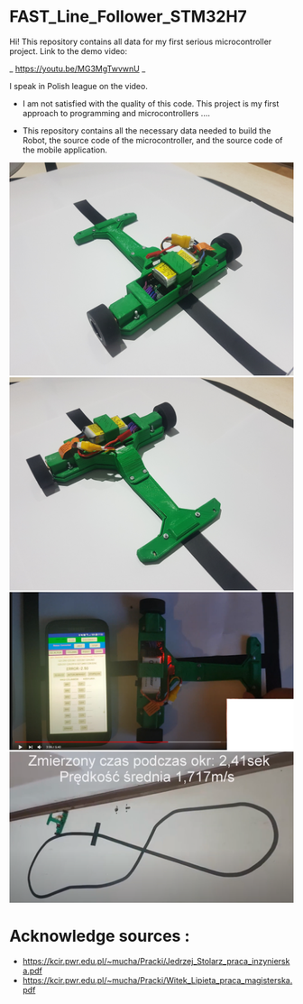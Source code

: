# FAST_Line_Follower_STM32H7
Hi!
This repository contains all data for my first serious microcontroller project. Link to the demo video: 

_ https://youtu.be/MG3MgTwvwnU _

I speak in Polish league on the video.
* I am not satisfied with the quality of this code. This project is my first approach to programming and microcontrollers ....

* This repository contains all the necessary data needed to build the Robot, the source code of the microcontroller, and the source code of the mobile application.

![RobotPic1](https://github.com/trteodor/FAST_Line_Follower_STM32H7/blob/develop/Pictures/20210125_161132.jpg)
![RobotPic2](https://github.com/trteodor/FAST_Line_Follower_STM32H7/blob/develop/Pictures/20210125_161158.jpg)
![ApkaiRobot](https://github.com/trteodor/FAST_Line_Follower_STM32H7/blob/develop/Pictures/ApkaiRobot.PNG)
![NaTorze](https://github.com/trteodor/FAST_Line_Follower_STM32H7/blob/develop/Pictures/NaTorze.PNG)

# Acknowledge sources :
* https://kcir.pwr.edu.pl/~mucha/Pracki/Jedrzej_Stolarz_praca_inzynierska.pdf
* https://kcir.pwr.edu.pl/~mucha/Pracki/Witek_Lipieta_praca_magisterska.pdf
